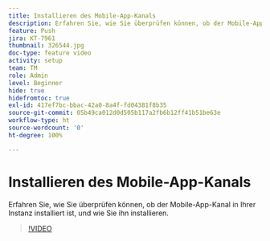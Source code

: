 ```yaml
---
title: Installieren des Mobile-App-Kanals
description: Erfahren Sie, wie Sie überprüfen können, ob der Mobile-App-Kanal in Ihrer Instanz installiert ist, und wie Sie ihn installieren.
feature: Push
jira: KT-7961
thumbnail: 326544.jpg
doc-type: feature video
activity: setup
team: TM
role: Admin
level: Beginner
hide: true
hidefromtoc: true
exl-id: 417ef7bc-bbac-42a0-8a4f-fd04381f8b35
source-git-commit: 05b49ca012d0d505b117a2fb6b12ff41b51be63e
workflow-type: ht
source-wordcount: '0'
ht-degree: 100%

---
```


# Installieren des Mobile-App-Kanals

Erfahren Sie, wie Sie überprüfen können, ob der Mobile-App-Kanal in Ihrer Instanz installiert ist, und wie Sie ihn installieren.

>[!VIDEO](https://video.tv.adobe.com/v/326544?quality=12&learn=on)
